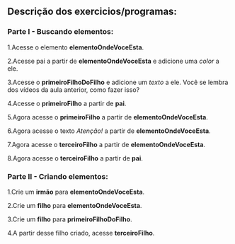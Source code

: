 ## Descrição dos exercicios/programas:

### Parte I - Buscando elementos:
1.Acesse o elemento **elementoOndeVoceEsta**.

2.Acesse pai a partir de **elementoOndeVoceEsta** e adicione uma _color_ a ele.

3.Acesse o **primeiroFilhoDoFilho** e adicione um _texto_ a ele. Você se lembra dos vídeos da aula anterior, como fazer isso?

4.Acesse o **primeiroFilho** a partir de **pai**.

5.Agora acesse o **primeiroFilho** a partir de **elementoOndeVoceEsta**.

6.Agora acesse o texto _Atenção!_ a partir de **elementoOndeVoceEsta**.

7.Agora acesse o **terceiroFilho** a partir de **elementoOndeVoceEsta**.

8.Agora acesse o **terceiroFilho** a partir de **pai**.

### Parte II - Criando elementos:

1.Crie um **irmão** para **elementoOndeVoceEsta**.

2.Crie um **filho** para **elementoOndeVoceEsta**.

3.Crie um **filho** para **primeiroFilhoDoFilho**.

4.A partir desse filho criado, acesse **terceiroFilho**.